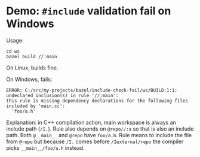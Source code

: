 # Demo: `#include` validation fail on Windows

Usage:

    cd ws
    bazel build //:main

On Linux, builds fine.

On Windows, fails:

    ERROR: C:/src/my-projects/bazel/include-check-fail/ws/BUILD:1:1: undeclared inclusion(s) in rule '//:main':
    this rule is missing dependency declarations for the following files included by 'main.cc':
      'foo/a.h'

Explanation: in C++ compilation action, main workspace is always an include path (`/I.`). Rule also
depends on `@repo//:a` so that is also an include path. Both `@__main__` and `@repo` have `foo/a.h`.
Rule means to include the file from `@repo` but because `/I.` comes before `/Iexternal/repo` the
compiler picks `__main__/foo/a.h` instead.
